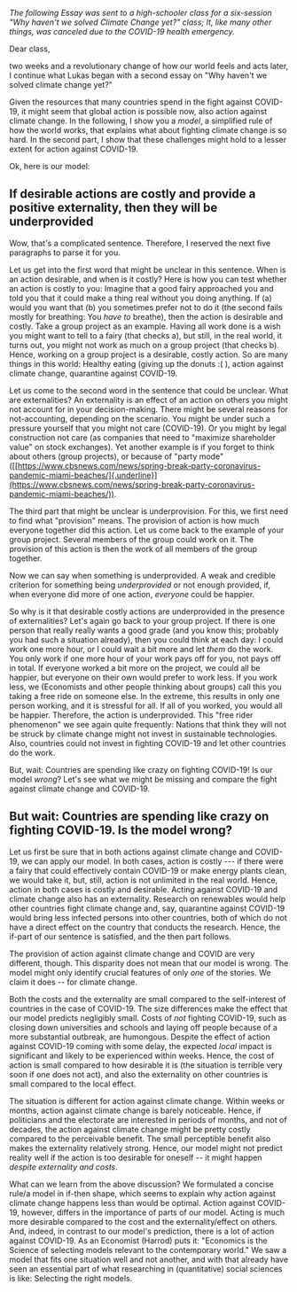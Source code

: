 *The following Essay was sent to a high-schooler class for a six-session \"Why haven\'t we solved Climate Change yet?\" class; It, like many other things, was canceled due to the COVID-19 health emergency.*

Dear class,

two weeks and a revolutionary change of how our world feels and acts
later, I continue what Lukas began with a second essay on \"Why haven\'t
we solved climate change yet?\"

Given the resources that many countries spend in the fight against
COVID-19, it might seem that global action is possible now, also action
against climate change. In the following, I show you a *model*, a
simplified rule of how the world works, that explains what about
fighting climate change is so hard. In the second part, I show that
these challenges might hold to a lesser extent for action against
COVID-19.

Ok, here is our model:

## If desirable actions are costly and provide a positive externality, then they will be underprovided


Wow, that\'s a complicated sentence. Therefore, I reserved the next five
paragraphs to parse it for you.

Let us get into the first word that might be unclear in this sentence.
When is an action desirable, and when is it costly? Here is how you can
test whether an action is costly to you: Imagine that a good fairy
approached you and told you that it could make a thing real without you
doing anything. If (a) would you want that (b) you sometimes prefer not
to do it (the second fails mostly for breathing: You *have to* breathe),
then the action is desirable and costly. Take a group project as an
example. Having all work done is a wish you might want to tell to a
fairy (that checks a), but still, in the real world, it turns out, you
might not work as much on a group project (that checks b). Hence,
working on a group project is a desirable, costly action. So are many
things in this world: Healthy eating (giving up the donuts :( ), action
against climate change, quarantine against COVID-19.

Let us come to the second word in the sentence that could be unclear.
What are externalities? An externality is an effect of an action on
others you might not account for in your decision-making. There might be
several reasons for not-accounting, depending on the scenario. You might
be under such a pressure yourself that you might not care (COVID-19). Or
you might by legal construction not care (as companies that need to
\"maximize shareholder value\" on stock exchanges). Yet another example
is if you forget to think about others (group projects), or because of
\"party mode\"
([[https://www.cbsnews.com/news/spring-break-party-coronavirus-pandemic-miami-beaches/]{.underline}](https://www.cbsnews.com/news/spring-break-party-coronavirus-pandemic-miami-beaches/)).

The third part that might be unclear is underprovision. For this, we
first need to find what \"provision\" means. The provision of action is
how much everyone together did this action. Let us come back to the
example of your group project. Several members of the group could work
on it. The provision of this action is then the work of all members of
the group together.

Now we can say when something is underprovided. A weak and credible
criterion for something being *underprovided* or not enough provided,
if, when everyone did more of one action, *everyone* could be happier.

So why is it that desirable costly actions are underprovided in the
presence of externalities? Let\'s again go back to your group project.
If there is one person that really really wants a good grade (and you
know this; probably you had such a situation already), then you could
think at each day: I could work one more hour, or I could wait a bit
more and let *them* do the work. You only work if one more hour of your
work pays off for you, not pays off in total. If everyone worked a bit
more on the project, we could all be happier, but everyone on their own
would prefer to work less. If you work less, we (Economists and other
people thinking about groups) call this you taking a free ride on
someone else. In the extreme, this results in only one person working,
and it is stressful for all. If all of you worked, you would all be
happier. Therefore, the action is underprovided. This \"free rider
phenomenon\" we see again quite frequently: Nations that think they will
not be struck by climate change might not invest in sustainable
technologies. Also, countries could not invest in fighting COVID-19 and
let other countries do the work.

But, wait: Countries are spending like crazy on fighting COVID-19! Is
our model *wrong*? Let\'s see what we might be missing and compare the
fight against climate change and COVID-19.

## But wait: Countries are spending like crazy on fighting COVID-19. Is the model wrong?

Let us first be sure that in both actions against climate change and
COVID-19, we can apply our model. In both cases, action is costly --- if
there were a fairy that could effectively contain COVID-19 or make
energy plants clean, we would take it, but, still, action is not
unlimited in the real world. Hence, action in both cases is costly and
desirable. Acting against COVID-19 and climate change also has an
externality. Research on renewables would help other countries fight
climate change and, say, quarantine against COVID-19 would bring less
infected persons into other countries, both of which do not have a
direct effect on the country that conducts the research. Hence, the
if-part of our sentence is satisfied, and the then part follows.

The provision of action against climate change and COVID are very
different, though. This disparity does not mean that our model is wrong.
The model might only identify crucial features of only *one* of the
stories. We claim it does \-- for climate change.

Both the costs and the externality are small compared to the
self-interest of countries in the case of COVID-19. The size differences
make the effect that our model predicts negligibly small. Costs of *not*
fighting COVID-19, such as closing down universities and schools and
laying off people because of a more substantial outbreak, are humongous.
Despite the effect of action against COVID-19 coming with some delay,
the expected *local* impact is significant and likely to be experienced
within weeks. Hence, the cost of action is small compared to how
desirable it is (the situation is terrible very soon if one does not
act), and also the externality on other countries is small compared to
the local effect.

The situation is different for action against climate change. Within
weeks or months, action against climate change is barely noticeable.
Hence, if politicians and the electorate are interested in periods of
months, and not of decades, the action against climate change might be
pretty costly compared to the perceivable benefit. The small perceptible
benefit also makes the externality relatively strong. Hence, our model
might not predict reality well if the action is too desirable for
oneself \-- it might happen *despite externality and costs*.

What can we learn from the above discussion? We formulated a concise
rule/a model in if-then shape, which seems to explain why action against
climate change happens less than would be optimal. Action against
COVID-19, however, differs in the importance of parts of our model.
Acting is much more desirable compared to the cost and the
externality/effect on others. And, indeed, in contrast to our model\'s
prediction, there is a lot of action against COVID-19. As an Economist
(Harrod) puts it: \"Economics is the Science of selecting models
relevant to the contemporary world.\" We saw a model that fits one
situation well and not another, and with that already have seen an
essential part of what researching in (quantitative) social sciences is
like: Selecting the right models.

